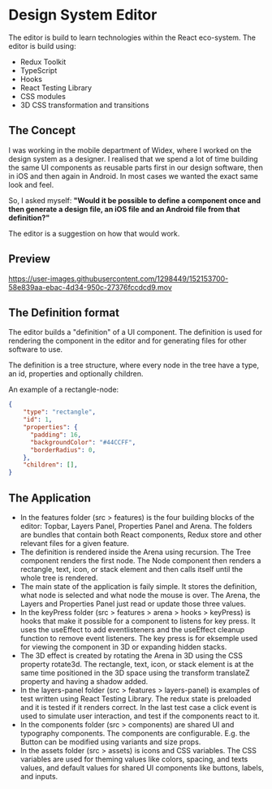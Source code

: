 # Design System Editor
The editor is build to learn technologies within the React eco-system. The editor is build using:
- Redux Toolkit
- TypeScript
- Hooks
- React Testing Library
- CSS modules
- 3D CSS transformation and transitions


## The Concept
I was working in the mobile department of Widex, where I worked on the design system as a designer. I realised that we spend a lot of time building the same UI components as reusable parts first in our design software, then in iOS and then again in Android. In most cases we wanted the exact same look and feel.

So, I asked myself: **"Would it be possible to define a component once and then generate a design file, an iOS file and an Android file from that definition?"**

The editor is a suggestion on how that would work.

## Preview
https://user-images.githubusercontent.com/1298449/152153700-58e839aa-ebac-4d34-950c-27376fccdcd9.mov


## The Definition format
The editor builds a "definition" of a UI component. The definition is used for rendering the component in the editor and for generating files for other software to use.

The definition is a tree structure, where every node in the tree have a type, an id, properties and optionally children.

An example of a rectangle-node:
```json
{
    "type": "rectangle",
    "id": 1,
    "properties": {
      "padding": 16,
      "backgroundColor": "#44CCFF",
      "borderRadius": 0,
    },
    "children": [],
}
```

## The Application
- In the features folder (src > features) is the four building blocks of the editor: Topbar, Layers Panel, Properties Panel and Arena. The folders are bundles that contain both React components, Redux store and other relevant files for a given feature.
- The definition is rendered inside the Arena using recursion. The Tree component renders the first node. The Node component then renders a rectangle, text, icon, or stack element and then calls itself until the whole tree is rendered.
- The main state of the application is faily simple. It stores the definition, what node is selected and what node the mouse is over. The Arena, the Layers and Properties Panel just read or update those three values.
- In the keyPress folder (src > features > arena > hooks > keyPress) is hooks that make it possible for a component to listens for key press. It uses the useEffect to add eventlisteners and the useEffect cleanup function to remove event listeners. The key press is for eksemple used for viewing the component in 3D or expanding hidden stacks. 
- The 3D effect is created by rotating the Arena in 3D using the CSS property rotate3d. The rectangle, text, icon, or stack element is at the same time positioned in the 3D space using the transform translateZ property and having a shadow added.
- In the layers-panel folder (src > features > layers-panel) is examples of test written using React Testing Library. The redux state is preloaded and it is tested if it renders correct. In the last test case a click event is used to simulate user interaction, and test if the components react to it.
- In the components folder (src > components) are shared UI and typography components. The components are configurable. E.g. the Button can be modified using variants and size props. 
- In the assets folder (src > assets) is icons and CSS variables. The CSS variables are used for theming values like colors, spacing, and texts values, and default values for shared UI components like buttons, labels, and inputs.

